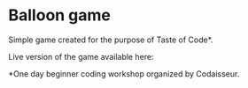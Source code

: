 # Balloon game

Simple game created for the purpose of Taste of Code*.

Live version of the game available here:

*One day beginner coding workshop organized by Codaisseur.
